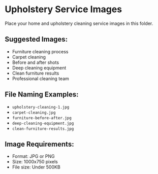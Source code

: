 # Upholstery Service Images

Place your home and upholstery cleaning service images in this folder.

## Suggested Images:
- Furniture cleaning process
- Carpet cleaning
- Before and after shots
- Deep cleaning equipment
- Clean furniture results
- Professional cleaning team

## File Naming Examples:
- `upholstery-cleaning-1.jpg`
- `carpet-cleaning.jpg`
- `furniture-before-after.jpg`
- `deep-cleaning-equipment.jpg`
- `clean-furniture-results.jpg`

## Image Requirements:
- Format: JPG or PNG
- Size: 1000x750 pixels
- File size: Under 500KB
